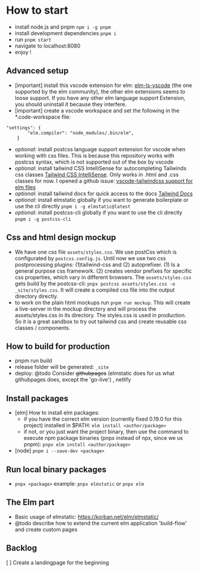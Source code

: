# How to start
- install node.js and pnpm `npm i -g pnpm`
- install development dependencies `pnpm i`
- run `pnpm start`
- navigate to localhost:8080
- enjoy !

## Advanced setup
- [important] install this vscode extension for elm: [elm-ls-vscode](https://marketplace.visualstudio.com/items?itemName=Elmtooling.elm-ls-vscode) (the one supported by the elm community), the other elm extensions seems to loose support. If you have any other elm language support Extension, you should uninstall it because they interfere.
- [important] create a vscode workspace and set the following in the *.code-workspace file:
```
"settings": {
		"elm.compiler": "node_modules/.bin/elm",
	}
```
- _optional_: install postcss language support extension for vscode when working with css files. This is because this repository works with postcss syntax, which is not supported out of the box by vscode
- _optional_: install tailwind CSS IntelliSense for autocompleting Tailwinds css classes [Tailwind CSS IntelliSense](https://marketplace.visualstudio.com/items?itemName=bradlc.vscode-tailwindcss). Only works in .html and .css classes for now. I opened a github issue: [vscode-tailwindcss support for elm files](https://github.com/bradlc/vscode-tailwindcss/issues/84)
- _optional_: install tailwind docs for quick access to the docs [Tailwind Docs](https://marketplace.visualstudio.com/items?itemName=austenc.tailwind-docs)
- _optional_: install elmstatic globally if you want to generate boilerplate or use the cli directly `pnpm i -g elmstatic@latest`
- _optional_: install postcss-cli globally if you want to use the cli directly `pnpm i -g postcss-cli`

## Css and html design mockup
- We have one css file `assets/styles.css`. We use postCss which is configurated by `postcss.config.js`. Until now we use two css postprocessing plugins: (1)tailwind-css and (2) autoprefixer. (1) Is a general purpose css framework. (2) creates vendor prefixes for specific css properties, which vary in different browsers. The `assets/styles.css` gets build by the postcss-cli: `pnpx postcss assets/styles.css -o _site/styles.css`. It will create a compiled css file into the output directory directly.
- to work on the plain html mockups run `pnpm run mockup`. This will create a live-server in the mockup directory and will process the assets/styles.css in its directory. The styles.css is used in production. So it is a great sandbox to try out tailwind css and create reusable css classes / components.

## How to build for production
- pnpm run build
- release folder will be generated: `_site`
- deploy: @todo Consider ~~githubpages~~ (elmstatic does for us what githubpages does, except the 'go-live') , netlify

## Install packages
- [elm] How to install elm packages:
  - if you have the correct elm version (currently fixed 0.19.0 for this project) installed in $PATH: `elm install <author/package>`
  - if not, or you just want the project binary, then use the command to execute npm package binaries (pnpx instead of npx, since we us pnpm): `pnpx elm install <author/package>`
- [node] `pnpm i --save-dev <package>`

## Run local binary packages
- `pnpx <package>` example: `pnpx elmstatic` or `pnpx elm`

## The Elm part
- Basic usage of elmstatic: https://korban.net/elm/elmstatic/
- @todo describe how to extend the current elm application 'build-flow' and create custom pages

## Backlog
[ ] Create a landingpage for the beginning